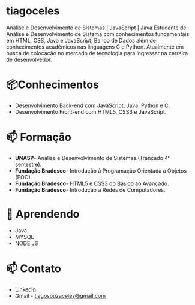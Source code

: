 # tiagoceles

Análise e Desenvolvimento de Sistemas | JavaScript | Java Estudante de Análise e Desenvolvimento de Sistema com conhecimentos fundamentais em HTML, CSS, Java e JavaScript, Banco de Dados além de conhecimentos acadêmicos nas linguagens C e Python. Atualmente em busca de colocação no mercado de tecnologia para ingressar na carreira de desenvolvedor.

# 📦Conhecimentos

- Desenvolvimento Back-end com JavaScript, Java, Python e C.
- Desenvolvimento Front-end com HTML5, CSS3 e JavaScript.

# 📫 Formação 

- **UNASP**- Análise e Desenvolvimento de Sistemas.(Trancado 4º semestre).
- **Fundação Bradesco**- Introdução à Programação Orientada a Objetos (POO).
- **Fundação Bradesco**- HTML5 e CSS3 do Básico ao Avançado.
- **Fundação Bradesco**- Introdução a Redes de Computadores.
 
# 🌱 Aprendendo
- Java
- MYSQL
- NODE.JS

# 📫 Contato

- [Linkedin](https://www.linkedin.com/in/tiago-souza-celes-bba73a189/).
- Gmail - tiagosouzaceles@gmail.com
